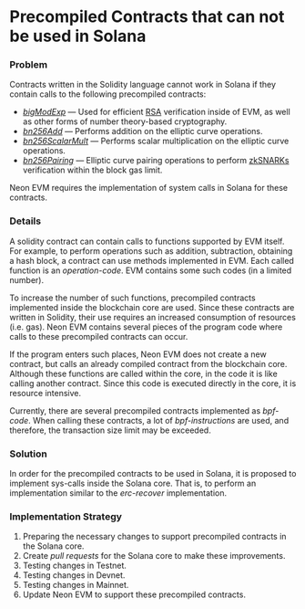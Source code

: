 # Precompiled Contracts that can not be used in Solana

### Problem
Contracts written in the Solidity language cannot work in Solana if they contain calls to the following precompiled contracts:
  * *[bigModExp](https://github.com/ethereum/EIPs/blob/master/EIPS/eip-198.md)* — Used for efficient [RSA](https://doc.neonlabs.org/docs/glossary#rsa) verification inside of EVM, as well as other forms of number theory-based cryptography.
  * *[bn256Add](https://github.com/ethereum/EIPs/blob/master/EIPS/eip-196.md)* — Performs addition on the elliptic curve operations.
  * *[bn256ScalarMult](https://github.com/ethereum/EIPs/blob/master/EIPS/eip-196.md)* — Performs scalar multiplication on the elliptic curve operations.
  * *[bn256Pairing](https://github.com/ethereum/EIPs/blob/master/EIPS/eip-197.md)* — Elliptic curve pairing operations to perform [zkSNARKs](https://doc.neonlabs.org/docs/glossary#zk-snark) verification within the block gas limit.

Neon EVM requires the implementation of system calls in Solana for these contracts.

### Details
A solidity contract can contain calls to functions supported by EVM itself. For example, to perform operations such as addition, subtraction, obtaining a hash block, a contract can use methods implemented in EVM. Each called function is an *operation-code*. EVM contains some such codes (in a limited number).

To increase the number of such functions, precompiled contracts implemented inside the blockchain core are used. Since these contracts are written in Solidity, their use requires an increased consumption of resources (i.e. gas). Neon EVM contains several pieces of the program code where calls to these precompiled contracts can occur.

If the program enters such places, Neon EVM does not create a new contract, but calls an already compiled contract from the blockchain core. Although these functions are called within the core, in the code it is like calling another contract. Since this code is executed directly in the core, it is resource intensive.

Currently, there are several precompiled contracts implemented as *bpf-code*. When calling these contracts, a lot of *bpf-instructions* are used, and therefore, the transaction size limit may be exceeded.

### Solution
In order for the precompiled contracts to be used in Solana, it is proposed to implement sys-calls inside the Solana core. That is, to perform an implementation similar to the *erc-recover* implementation.

### Implementation Strategy
1. Preparing the necessary changes to support precompiled contracts in the Solana core.
2. Create *pull requests* for the Solana core to make these improvements.
3. Testing changes in Testnet.
4. Testing changes in Devnet.
5. Testing changes in Mainnet.
6. Update Neon EVM to support these precompiled contracts.

